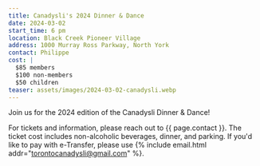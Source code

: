 ```yaml
---
title: Canadysli's 2024 Dinner & Dance
date: 2024-03-02
start_time: 6 pm
location: Black Creek Pioneer Village
address: 1000 Murray Ross Parkway, North York
contact: Philippe
cost: |
  $85 members
  $100 non-members
  $50 children
teaser: assets/images/2024-03-02-canadysli.webp
---
```


Join us for the 2024 edition of the Canadysli Dinner & Dance!

For tickets and information, please reach out to {{ page.contact }}. The ticket
cost includes non-alcoholic beverages, dinner, and parking. If you'd like to
pay with e-Transfer, please use {% include email.html
addr="torontocanadysli@gmail.com" %}.
